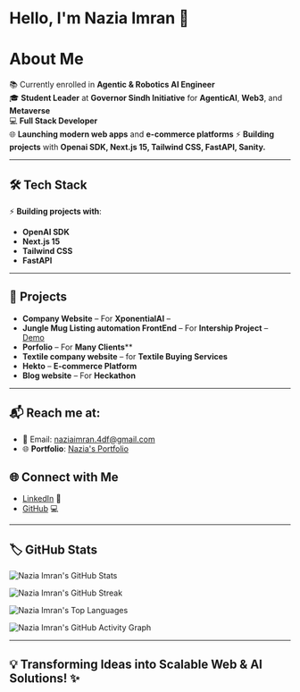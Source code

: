 # Hello, I'm **Nazia Imran** 👋

# About Me

📚 Currently enrolled in **Agentic & Robotics AI Engineer**  
🎓 **Student Leader** at **Governor Sindh Initiative** for **AgenticAI**, **Web3**, and **Metaverse**  
💻 **Full Stack Developer**  
🌐 **Launching modern web apps** and **e-commerce platforms**
⚡ **Building projects** with **Openai SDK, Next.js 15, Tailwind CSS, FastAPI, Sanity.**

---

## 🛠️ Tech Stack

⚡ **Building projects with**:
- **OpenAI SDK**
- **Next.js 15**
- **Tailwind CSS**
- **FastAPI**

---

## 🎯 Projects

- **Company Website** – For **XponentialAI** –  
- **Jungle Mug Listing automation FrontEnd** – For **Intership Project** – [Demo](#)  
- **Porfolio** –  For **Many Clients****  
- **Textile company website** – for **Textile Buying Services**  
- **Hekto** – **E-commerce Platform**  
- **Blog website** – For **Heckathon**

---

## 📬 Reach me at:

- 📧 Email: [naziaimran.4df@gmail.com](naziaimran.4df@gmail.com)
- 🌐 **Portfolio**: [Nazia's Portfolio](https://nazia-pk.vercel.app/) <!-- Replace with actual link -->
  
## 🌐 Connect with Me

- [LinkedIn](https://www.linkedin.com/in/nazia-imran-588090300/) 👥  
- [GitHub](https://github.com/NaziaImran786) 💻

---

## 🏷️ GitHub Stats

![Nazia Imran's GitHub Stats](https://github-readme-stats.vercel.app/api?username=naziaimran786&show_icons=true&hide_title=true) <!-- Replace with your username -->

![Nazia Imran's GitHub Streak](https://github-readme-streak-stats.herokuapp.com/?user=naziaimran786) <!-- Replace with your username -->

![Nazia Imran's Top Languages](https://github-readme-stats.vercel.app/api/top-langs/?username=naziaimran786&layout=compact) <!-- Replace with your username -->

![Nazia Imran's GitHub Activity Graph](https://github-readme-activity-graph.cyclic.app/graph?username=naziaimran786) <!-- Replace with your username -->

---

## 💡 Transforming Ideas into Scalable Web & AI Solutions! ✨
